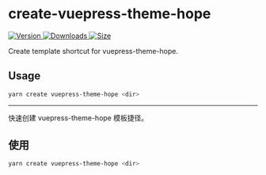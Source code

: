 # create-vuepress-theme-hope

[![Version](https://img.shields.io/npm/v/create-vuepress-theme-hope.svg?style=flat-square&logo=npm) ![Downloads](https://img.shields.io/npm/dm/create-vuepress-theme-hope.svg?style=flat-square&logo=npm) ![Size](https://img.shields.io/bundlephobia/min/create-vuepress-theme-hope?style=flat-square&logo=npm)](https://www.npmjs.com/package/create-vuepress-theme-hope)

Create template shortcut for vuepress-theme-hope.

## Usage

```bash
yarn create vuepress-theme-hope <dir>
```

---

快速创建 vuepress-theme-hope 模板捷径。

## 使用

```bash
yarn create vuepress-theme-hope <dir>
```
